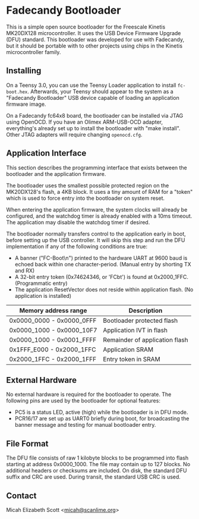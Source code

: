 Fadecandy Bootloader
====================

This is a simple open source bootloader for the Freescale Kinetis MK20DX128 microcontroller. It uses the USB Device Firmware Upgrade (DFU) standard. This bootloader was developed for use with Fadecandy, but it should be portable with to other projects using chips in the Kinetis microcontroller family.

Installing
----------

On a Teensy 3.0, you can use the Teensy Loader application to install `fc-boot.hex`. Afterwards, your Teensy should appear to the system as a "Fadecandy Bootloader" USB device capable of loading an application firmware image.

On a Fadecandy fc64x8 board, the bootloader can be installed via JTAG using OpenOCD. If you have an Olimex ARM-USB-OCD adapter, everything's already set up to install the bootloader with "make install". Other JTAG adapters will require changing `openocd.cfg`.

Application Interface
---------------------

This section describes the programming interface that exists between the bootloader and the application firmware.

The bootloader uses the smallest possible protected region on the MK20DX128's flash, a 4KB block. It uses a tiny amount of RAM for a "token" which is used to force entry into the bootloader on system reset.

When entering the application firmware, the system clocks will already be configured, and the watchdog timer is already enabled with a 10ms timeout. The application may disable the watchdog timer if desired.

The bootloader normally transfers control to the application early in boot, before setting up the USB controller. It will skip this step and run the DFU implementation if any of the following conditions are true:

* A banner ("FC-Boot\n") printed to the hardware UART at 9600 baud is echoed back within one character-period. (Manual entry by shorting TX and RX)
* A 32-bit entry token (0x74624346, or 'FCbt') is found at 0x2000_1FFC. (Programmatic entry)
* The application ResetVector does not reside within application flash. (No application is installed)

Memory address range       | Description
-------------------------- | ----------------------------
0x0000_0000 - 0x0000_0FFF  | Bootloader protected flash
0x0000_1000 - 0x0000_10F7  | Application IVT in flash
0x0000_1000 - 0x0001_FFFF  | Remainder of application flash
0x1FFF_E000 - 0x2000_1FFC  | Application SRAM
0x2000_1FFC - 0x2000_1FFF  | Entry token in SRAM

External Hardware
-----------------

No external hardware is required for the bootloader to operate. The following pins are used by the bootloader for optional features:

* PC5 is a status LED, active (high) while the bootloader is in DFU mode.
* PCR16/17 are set up as UART0 briefly during boot, for broadcasting the banner message and testing for manual bootloader entry.

File Format
-----------

The DFU file consists of raw 1 kilobyte blocks to be programmed into flash starting at address 0x0000_1000. The file may contain up to 127 blocks. No additional headers or checksums are included. On disk, the standard DFU suffix and CRC are used. During transit, the standard USB CRC is used.

Contact
-------

Micah Elizabeth Scott <<micah@scanlime.org>>
